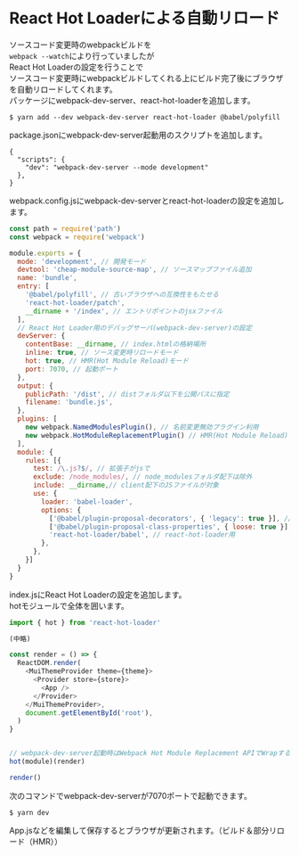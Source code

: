 # React Hot Loaderによる自動リロード
ソースコード変更時のwebpackビルドを  
`webpack --watch`により行っていましたが  
React Hot Loaderの設定を行うことで  
ソースコード変更時にwebpackビルドしてくれる上にビルド完了後にブラウザを自動リロードしてくれます。  
パッケージにwebpack-dev-server、react-hot-loaderを追加します。  

```
$ yarn add --dev webpack-dev-server react-hot-loader @babel/polyfill
```

package.jsonにwebpack-dev-server起動用のスクリプトを追加します。

```
{
  "scripts": {
    "dev": "webpack-dev-server --mode development"
  },
}
```

webpack.config.jsにwebpack-dev-serverとreact-hot-loaderの設定を追加します。  

```webpack.config.js
const path = require('path')
const webpack = require('webpack')

module.exports = {
  mode: 'development', // 開発モード
  devtool: 'cheap-module-source-map', // ソースマップファイル追加 
  name: 'bundle',
  entry: [
    '@babel/polyfill', // 古いブラウザへの互換性をもたせる
    'react-hot-loader/patch',
    __dirname + '/index', // エントリポイントのjsxファイル
  ],
  // React Hot Loader用のデバッグサーバ(webpack-dev-server)の設定
  devServer: {
    contentBase: __dirname, // index.htmlの格納場所
    inline: true, // ソース変更時リロードモード
    hot: true, // HMR(Hot Module Reload)モード
    port: 7070, // 起動ポート
  },
  output: {
    publicPath: '/dist', // distフォルダ以下を公開パスに指定
    filename: 'bundle.js',
  },
  plugins: [
    new webpack.NamedModulesPlugin(), // 名前変更無効プラグイン利用
    new webpack.HotModuleReplacementPlugin() // HMR(Hot Module Reload)プラグイン利用 
  ],
  module: {
    rules: [{
      test: /\.js?$/, // 拡張子がjsで
      exclude: /node_modules/, // node_modulesフォルダ配下は除外
      include: __dirname,// client配下のJSファイルが対象
      use: {
        loader: 'babel-loader',
        options: {
          ['@babel/plugin-proposal-decorators', { 'legacy': true }], // decorator用
          ['@babel/plugin-proposal-class-properties', { loose: true }], // クラスのdefaultProps、アローファンクション用
          'react-hot-loader/babel', // react-hot-loader用
        },
      },
    }]
  }
}
```

index.jsにReact Hot Loaderの設定を追加します。  
hotモジュールで全体を囲います。  

```index.js
import { hot } from 'react-hot-loader'

(中略)

const render = () => {
  ReactDOM.render(
    <MuiThemeProvider theme={theme}>
      <Provider store={store}>
        <App />
      </Provider>
    </MuiThemeProvider>,
    document.getElementById('root'),
  )
}


// webpack-dev-server起動時はWebpack Hot Module Replacement APIでWrapする
hot(module)(render)

render()
```

次のコマンドでwebpack-dev-serverが7070ポートで起動できます。

```
$ yarn dev
```

App.jsなどを編集して保存するとブラウザが更新されます。（ビルド＆部分リロード（HMR））
